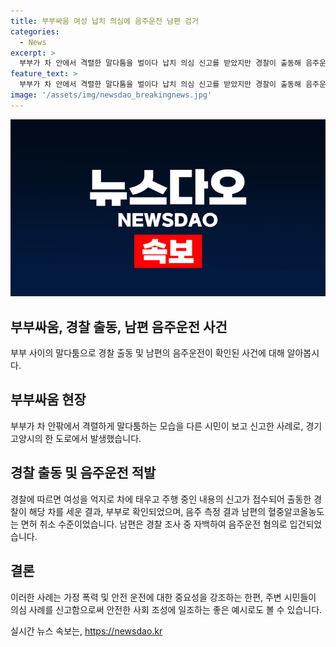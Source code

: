 ```yaml
---
title: 부부싸움 여성 납치 의심에 음주운전 남편 검거
categories:
  - News
excerpt: >
  부부가 차 안에서 격렬한 말다툼을 벌이다 납치 의심 신고를 받았지만 경찰이 출동해 음주운전으로 적발되었다. 경기 고양시에서 발생한 사건으로, 여성의 비명으로 신고를 받았지만 실제로는 부부의 말다툼이었다. 음주 측정 결과 남편의 혈중알코올농도는 면허 취소 수준이었고, 그는 경찰에게 음주운전을 자백했다. 현재 경찰은 남편을 음주운전 혐의로 입건해 조사 중이다.
feature_text: >
  부부가 차 안에서 격렬한 말다툼을 벌이다 납치 의심 신고를 받았지만 경찰이 출동해 음주운전으로 적발되었다. 경기 고양시에서 발생한 사건으로, 여성의 비명으로 신고를 받았지만 실제로는 부부의 말다툼이었다. 음주 측정 결과 남편의 혈중알코올농도는 면허 취소 수준이었고, 그는 경찰에게 음주운전을 자백했다. 현재 경찰은 남편을 음주운전 혐의로 입건해 조사 중이다.
image: '/assets/img/newsdao_breakingnews.jpg'
---
```


<p><img src="/assets/img/newsdao_breakingnews.jpg" alt="koreaapp 속보" /></p>

<h2 data-ke-size="size26">부부싸움, 경찰 출동, 남편 음주운전 사건</h2>

<p data-ke-size="size16">부부 사이의 말다툼으로 경찰 출동 및 남편의 음주운전이 확인된 사건에 대해 알아봅시다.</p>

<h2 data-ke-size="size24">부부싸움 현장</h2>

<p data-ke-size="size16">부부가 차 안팎에서 격렬하게 말다툼하는 모습을 다른 시민이 보고 신고한 사례로, 경기 고양시의 한 도로에서 발생했습니다.</p>

<h2 data-ke-size="size24">경찰 출동 및 음주운전 적발</h2>

<p data-ke-size="size16">경찰에 따르면 여성을 억지로 차에 태우고 주행 중인 내용의 신고가 접수되어 출동한 경찰이 해당 차를 세운 결과, 부부로 확인되었으며, 음주 측정 결과 남편의 혈중알코올농도는 면허 취소 수준이었습니다. 남편은 경찰 조사 중 자백하여 음주운전 혐의로 입건되었습니다.</p>

<h2 data-ke-size="size24">결론</h2>

<p data-ke-size="size16">이러한 사례는 가정 폭력 및 안전 운전에 대한 중요성을 강조하는 한편, 주변 시민들이 의심 사례를 신고함으로써 안전한 사회 조성에 일조하는 좋은 예시로도 볼 수 있습니다.</p>
실시간 뉴스 속보는, <a href="https://newsdao.kr" rel="dofollow">https://newsdao.kr</a>


